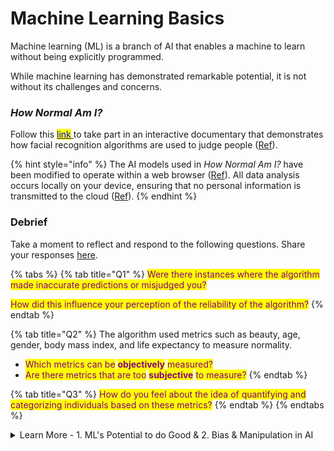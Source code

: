 # Machine Learning Basics

Machine learning (ML) is a branch of AI that enables a machine to learn without being explicitly programmed.

While machine learning has demonstrated remarkable potential, it is not without its challenges and concerns.

### _How Normal Am I?_

Follow this [<mark style="color:blue;">link</mark> ](https://www.hownormalami.eu/)to take part in an interactive documentary that demonstrates how facial recognition algorithms are used to judge people ([Ref](https://www.project-sherpa.eu/how-normal-am-i-nominated-for-best-eu-website-of-the-year/)). &#x20;

{% hint style="info" %}
The AI models used in _How Normal Am I?_ have been modified to operate within a web browser ([Ref](https://starts.eu/article/detail/how-normal-am-i/)). All data analysis occurs locally on your device, ensuring that no personal information is transmitted to the cloud ([Ref](https://starts.eu/article/detail/how-normal-am-i/)).
{% endhint %}

### Debrief

Take a moment to reflect and respond to the following questions. Share your responses [here](https://jamboard.google.com/d/1hl8j9C71M-c26si500VDR7DIiD7zUTTF6JQb1cz\_iRQ/viewer?f=0).&#x20;

{% tabs %}
{% tab title="Q1" %}
<mark style="color:purple;">Were there instances where the algorithm made inaccurate predictions or misjudged you?</mark>

<mark style="color:purple;">How did this influence your perception of the reliability of the algorithm?</mark>
{% endtab %}

{% tab title="Q2" %}
The algorithm used metrics such as beauty, age, gender, body mass index, and life expectancy to measure normality.&#x20;

* <mark style="color:purple;">Which metrics can be</mark> <mark style="color:purple;"></mark><mark style="color:purple;">**objectively**</mark> <mark style="color:purple;"></mark><mark style="color:purple;">measured?</mark>
* <mark style="color:purple;">Are there metrics that are too</mark> <mark style="color:purple;"></mark><mark style="color:purple;">**subjective**</mark> <mark style="color:purple;"></mark><mark style="color:purple;">to measure?</mark>
{% endtab %}

{% tab title="Q3" %}
<mark style="color:purple;">How do you feel about the idea of quantifying and categorizing individuals based on these metrics?</mark>
{% endtab %}
{% endtabs %}

<details>

<summary>Learn More - 1. ML's Potential to do Good &#x26;  2. Bias &#x26; Manipulation in AI</summary>

### 1. ML's Potential to do Good

ML involves the construction of mathematical models and algorithms that can analyze and interpret complex data, identify patterns, and make predictions or decisions based on the patterns discovered ([Ref](https://workshops.hackclub.com/teachable\_machine/)). Through iterative learning processes, machine learning algorithms can adapt and optimize their performance over time, enhancing their ability to handle new or unseen data ([Ref](https://workshops.hackclub.com/teachable\_machine/)).&#x20;

#### Machine Learning’s potential to do good &#x20;

Machine learning offers a wide range of benefits across various domains, such as: &#x20;

* **Data-driven insights**: Machine learning enables the analysis of complex data to extract valuable insights and patterns that may be difficult for humans to identify, leading to informed decision-making and improved outcomes.&#x20;
* **Automation and efficiency**: Machine learning automates repetitive tasks, reducing manual effort and increasing productivity. It streamlines processes, leading to improved efficiency and cost savings.&#x20;
* **Enhanced accuracy and precision**: Machine learning algorithms excel at tasks such as image and speech recognition, natural language processing, and predictive analytics, leading to higher accuracy and precision in various applications.&#x20;
* **Personalized experiences**: Machine learning enables personalized recommendations and experiences by understanding individual preferences, improving user satisfaction, and driving customer loyalty.&#x20;
* **Real-time fraud detection**: Machine learning algorithms can detect fraudulent activities by analyzing patterns and anomalies in transaction data, providing real-time fraud prevention and safeguarding financial systems.&#x20;
* **Advanced healthcare diagnostics**: Machine learning aids in early disease detection and diagnosis by analyzing medical records, imaging data, and genetic information, enabling timely intervention and improved patient outcomes.&#x20;
* **Autonomous systems**: Machine learning plays a crucial role in autonomous vehicles, enabling object recognition, behavior prediction, and real-time decision-making for enhanced safety and efficiency.&#x20;
* **Predictive maintenance**: Machine learning can analyze sensor data to predict equipment failures and maintenance needs, helping businesses proactively address issues and minimize downtime.&#x20;
* **Improved customer service**: Machine learning-powered chatbots and virtual assistants can understand natural language queries, provide instant and personalized assistance, and enhance customer service experiences.&#x20;
* **Scientific advancements**: Machine learning contributes to scientific research by enabling data analysis, pattern recognition, and simulations, accelerating discoveries and breakthroughs in various fields.&#x20;

### 2. Bias & Manipulation in AI&#x20;

_How Normal Am I?_ was made by Tijmen Schep - an artist, technology critic, and privacy advocate - with the aim of provoking people to question the reliability of facial recognition systems and AI more broadly ([Ref](https://starts.eu/article/detail/how-normal-am-i/)). &#x20;

The documentary uses a facial recognition algorithm to judge a person’s beauty, age, gender, body mass index, life expectancy, and other factors ([Ref](https://www.tijmenschep.com/how-normal-am-i/)). Facial recognition algorithms heavily rely on the training data they receive, which consists of manually labeled photos. &#x20;

_“If you have a low score, it might just be because the judgment of these algorithms is so dependent on how they were trained” -_ Tijmen Schep ([Ref](https://www.techjuice.pk/this-eu-funded-ai-judges-your-face-and-tells-you-how-normal-you-are/)) &#x20;

**Bias** &#x20;

The algorithms in the documentary classify and rate individuals based on the labelling of their training samples. Due to the manual labeling of training samples by individuals, the algorithms rely on subjective standards, making them susceptible to bias. &#x20;

For example, the training for the beauty algorithm was done exclusively by Chinese students who assigned beauty scores based on the traits they personally deem are most attractive ([Ref](https://starts.eu/article/detail/how-normal-am-i/)). This subjective labelling process makes the beauty algorithm biased toward Chinese beauty standards ([Ref](https://starts.eu/article/detail/how-normal-am-i/)). &#x20;

Besides this obvious potential for bias, beauty cannot be based on objective norms as perceptions of it vary globally. Nevertheless, algorithms are being used to classify and compare people. Dating websites, for example, assign people beauty scores based on the photos they upload, and then match them with people who have the same beauty score ([Ref](https://www.tijmenschep.com/how-normal-am-i/)).  &#x20;

The unjust implications of algorithms are not limited to the enforcement of subjective beauty standards. If the training data used to develop image or facial recognition models is biased or lacks diversity, it can lead to inaccurate and unfair results, disproportionately impacting certain demographic groups. This can result in discriminatory practices in areas such as law enforcement, surveillance, and hiring processes, reinforcing existing social biases and inequities. &#x20;

**Manipulation** &#x20;

Facial recognition algorithms are not only susceptible to bias but also to manipulation. For example, the age algorithm in How Normal Am I? will falsely perceive an individual to be young if they shake their head ([Ref](https://starts.eu/article/detail/how-normal-am-i/)). Moreover, manipulating certain factors such as lighting can influence the beauty score, while raising eyebrows can result in a lower BMI score ([Ref](https://starts.eu/article/detail/how-normal-am-i/)).&#x20;

The potential for inaccurate predications has broader implications. Facial recognition algorithms have been known to exhibit high rates of false positives and false negatives, leading to wrongful identification and potential harm to innocent individuals. &#x20;

</details>
